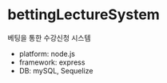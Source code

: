 # bettingLectureSystem
베팅을 통한 수강신청 시스템

* platform: node.js
* framework: express
* DB: mySQL, Sequelize
